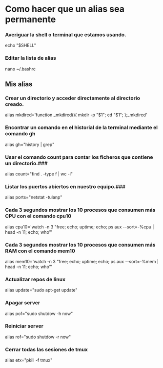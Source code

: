 # Como hacer que un alias sea permanente #

### Averiguar la shell o terminal que estamos usando. ###
echo "$SHELL"

### Editar la lista de alias ###
nano ~/.bashrc

## Mis alias ##

### Crear un directorio y acceder directamente al directorio creado. ###
alias mkdircd='function _mkdircd(){ mkdir -p "$1"; cd "$1"; };_mkdircd'
### Encontrar un comando en el historial de la terminal mediante el comando gh ###
alias gh="history | grep"
### Usar el comando count para contar los ficheros que contiene un directorio.###
alias count="find . -type f | wc -l"
### Listar los puertos abiertos en nuestro equipo.###
alias ports="netstat -tulanp"
### Cada 3 segundos mostrar los 10 procesos que consumen más CPU con el comando cpu10 ###
alias cpu10='watch -n 3 "free; echo; uptime; echo; ps aux --sort=-%cpu | head -n 11; echo; who"'
### Cada 3 segundos mostrar los 10 procesos que consumen más RAM con el comando mem10 ###
alias mem10='watch -n 3 "free; echo; uptime; echo; ps aux --sort=-%mem | head -n 11; echo; who"'
### Actualizar repos de linux ###
alias update="sudo apt-get update"
### Apagar server ###
alias pof="sudo shutdow -h now"
### Reiniciar server ###
alias rof="sudo shutdow -r now"
### Cerrar todas las sesiones de tmux ###
alias etx="pkill -f tmux"

